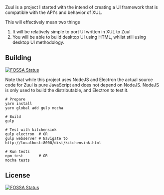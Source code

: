 Zuul is a project I started with the intend of creating a UI framework
that is compatible with the API's and behavior of XUL.

This will effectively mean two things

 1. It will be relatively simple to port UI written in XUL to Zuul
 2. You will be able to build desktop UI using HTML, whilst still using desktop UI methodology.
 
## Building
[![FOSSA Status](https://app.fossa.io/api/projects/git%2Bgithub.com%2FNaatan%2FZuul.js.svg?type=shield)](https://app.fossa.io/projects/git%2Bgithub.com%2FNaatan%2FZuul.js?ref=badge_shield)


Note that while this project uses NodeJS and Electron the actual source code for Zuul is pure JavaScript and does not depend on NodeJS. NodeJS is only used to build the distributable, and Electron to test it.

```
# Prepare
yarn install
yarn global add gulp mocha

# Build
gulp

# Test with kitchensink
gulp electron  # OR
gulp webserver # Navigate to http://localhost:8000/dist/kitchensink.html

# Run tests
npm test       # OR
mocha tests
```

## License
[![FOSSA Status](https://app.fossa.io/api/projects/git%2Bgithub.com%2FNaatan%2FZuul.js.svg?type=large)](https://app.fossa.io/projects/git%2Bgithub.com%2FNaatan%2FZuul.js?ref=badge_large)
